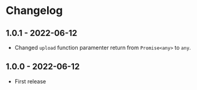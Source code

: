 # Changelog

## 1.0.1 - 2022-06-12
* Changed `upload` function paramenter return from `Promise<any>` to `any`.

## 1.0.0 - 2022-06-12

* First release